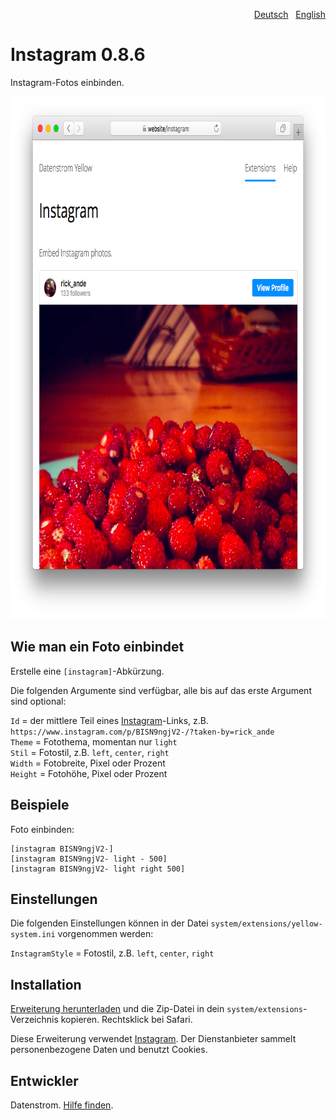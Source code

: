<p align="right"><a href="README-de.md">Deutsch</a> &nbsp; <a href="README.md">English</a></p>

Instagram 0.8.6
===============
Instagram-Fotos einbinden.

<p align="center"><img src="instagram-screenshot.png?raw=true" width="795" height="836" alt="Bildschirmfoto"></p>

## Wie man ein Foto einbindet

Erstelle eine `[instagram]`-Abkürzung. 

Die folgenden Argumente sind verfügbar, alle bis auf das erste Argument sind optional:
 
`Id` = der mittlere Teil eines [Instagram](https://www.instagram.com)-Links, z.B. `https://www.instagram.com/p/BISN9ngjV2-/?taken-by=rick_ande`  
`Theme` = Fotothema, momentan nur `light`  
`Stil` = Fotostil, z.B. `left`, `center`, `right`  
`Width` = Fotobreite, Pixel oder Prozent  
`Height` = Fotohöhe, Pixel oder Prozent  

## Beispiele

Foto einbinden:

    [instagram BISN9ngjV2-]
    [instagram BISN9ngjV2- light - 500]
    [instagram BISN9ngjV2- light right 500]

## Einstellungen

Die folgenden Einstellungen können in der Datei `system/extensions/yellow-system.ini` vorgenommen werden:

`InstagramStyle` = Fotostil, z.B. `left`, `center`, `right`  

## Installation

[Erweiterung herunterladen](https://github.com/datenstrom/yellow-extensions/raw/master/zip/instagram.zip) und die Zip-Datei in dein `system/extensions`-Verzeichnis kopieren. Rechtsklick bei Safari.

Diese Erweiterung verwendet [Instagram](https://www.instagram.com). Der Dienstanbieter sammelt personenbezogene Daten und benutzt Cookies.

## Entwickler

Datenstrom. [Hilfe finden](https://datenstrom.se/de/yellow/help/).
